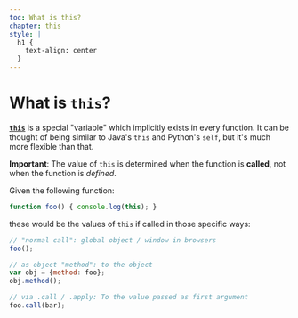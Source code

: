 ```yaml
---
toc: What is this?
chapter: this
style: |
  h1 {
    text-align: center
  }
---
```

# What is `this`?

[**`this`**][mdn] is a special "variable" which implicitly exists in every
function. It can be thought of being similar to Java's `this` and Python's
`self`, but it's much more flexible than that.

<div class="callout warning">

**Important**: The value of `this` is determined when the
function is **called**, not when the function is
*defined*.

</div>

Given the following function:

```javascript
function foo() { console.log(this); }
```

these would be the values of `this` if called in those specific ways:

```javascript
// "normal call": global object / window in browsers
foo();

// as object "method": to the object
var obj = {method: foo};
obj.method();

// via .call / .apply: To the value passed as first argument
foo.call(bar);
```

[mdn]: https://developer.mozilla.org/en-US/docs/Web/JavaScript/Reference/Operators/this
